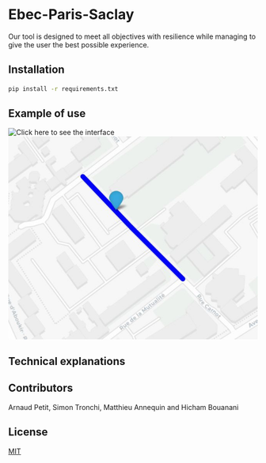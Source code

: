 # Ebec-Paris-Saclay

Our tool is designed to meet all objectives with resilience while managing to give the user the best possible experience.

## Installation 
```bash
pip install -r requirements.txt
``` 

## Example of use 
![Click here to see the interface](./Capture1.JPG)
![Click here to see the results](./Capture.JPG)
## Technical explanations 



## Contributors 

Arnaud Petit, Simon Tronchi, Matthieu Annequin and Hicham Bouanani

## License
[MIT](https://choosealicense.com/licenses/mit/)
